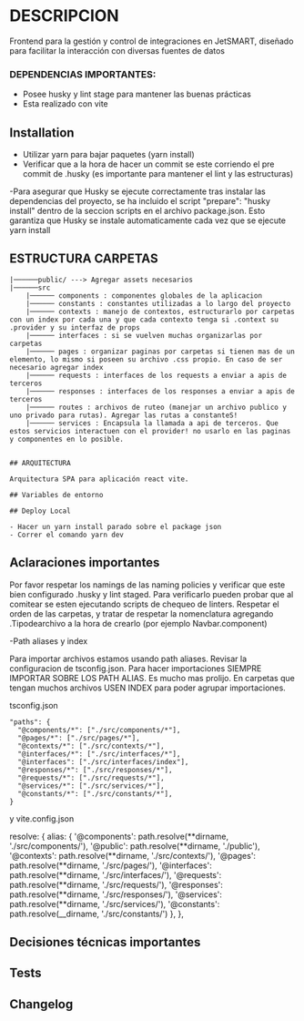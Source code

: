 # DESCRIPCION

Frontend para la gestión y control de integraciones en JetSMART, diseñado para facilitar la interacción con diversas fuentes de datos

### DEPENDENCIAS IMPORTANTES:

- Posee husky y lint stage para mantener las buenas prácticas
- Esta realizado con vite

## Installation

- Utilizar yarn para bajar paquetes (yarn install)
- Verificar que a la hora de hacer un commit se este corriendo el pre commit de .husky (es importante para mantener el lint y las estructuras)

-Para asegurar que Husky se ejecute correctamente tras instalar las dependencias del proyecto, se ha incluido el script "prepare": "husky install" dentro de la seccion scripts en el archivo package.json. Esto garantiza que Husky se instale automaticamente cada vez que se ejecute yarn install

## ESTRUCTURA CARPETAS

```
|──────public/ ---> Agregar assets necesarios
|──────src
	|────── components : componentes globales de la aplicacion
	|────── constants : constantes utilizadas a lo largo del proyecto
	|────── contexts : manejo de contextos, estructurarlo por carpetas con un index por cada una y que cada contexto tenga si .context su .provider y su interfaz de props
	|────── interfaces : si se vuelven muchas organizarlas por carpetas
	|────── pages : organizar paginas por carpetas si tienen mas de un elemento, lo mismo si poseen su archivo .css propio. En caso de ser necesario agregar index
	|────── requests : interfaces de los requests a enviar a apis de terceros
	|────── responses : interfaces de los responses a enviar a apis de terceros
	|────── routes : archivos de ruteo (manejar un archivo publico y uno privado para rutas). Agregar las rutas a constanteS!
	|────── services : Encapsula la llamada a api de terceros. Que estos servicios interactuen con el provider! no usarlo en las paginas y componentes en lo posible.


## ARQUITECTURA

Arquitectura SPA para aplicación react vite.

## Variables de entorno

## Deploy Local

- Hacer un yarn install parado sobre el package json
- Correr el comando yarn dev

```

## Aclaraciones importantes

Por favor respetar los namings de las naming policies y verificar que este bien configurado .husky y lint staged.
Para verificarlo pueden probar que al comitear se esten ejecutando scripts de chequeo de linters.
Respetar el orden de las carpetas, y tratar de respetar la nomenclatura agregando .Tipodearchivo a la hora de crearlo (por ejemplo Navbar.component)

-Path aliases y index

Para importar archivos estamos usando path aliases. Revisar la configuracion de tsconfig.json. Para hacer importaciones SIEMPRE IMPORTAR SOBRE LOS PATH ALIAS.
Es mucho mas prolijo. En carpetas que tengan muchos archivos USEN INDEX para poder agrupar importaciones.

tsconfig.json

    "paths": {
      "@components/*": ["./src/components/*"],
      "@pages/*": ["./src/pages/*"],
      "@contexts/*": ["./src/contexts/*"],
      "@interfaces/*": ["./src/interfaces/*"],
      "@interfaces": ["./src/interfaces/index"],
      "@responses/*": ["./src/responses/*"],
      "@requests/*": ["./src/requests/*"],
      "@services/*": ["./src/services/*"],
      "@constants/*": ["./src/constants/*"],
    }

y vite.config.json

resolve: {
alias: {
'@components': path.resolve(**dirname, './src/components/'),
'@public': path.resolve(**dirname, './public'),
'@contexts': path.resolve(**dirname, './src/contexts/'),
'@pages': path.resolve(**dirname, './src/pages/'),
'@interfaces': path.resolve(**dirname, './src/interfaces/'),
'@requests': path.resolve(**dirname, './src/requests/'),
'@responses': path.resolve(**dirname, './src/responses/'),
'@services': path.resolve(**dirname, './src/services/'),
'@constants': path.resolve(\_\_dirname, './src/constants/')
},
},

## Decisiones técnicas importantes

## Tests

## Changelog

